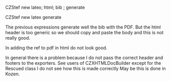 CZStef new latex; html; bib ; generate
	

CZStef new latex generate 

The previous expressions generate well the bib with the PDF.
But the html header is too generic so we should copy and paste the body and this is not really good.

In adding the ref to pdf in html do not look good.



In general there is a problem because I do not pass the correct header and footers to the exporters.
See users of CZXHTMLDocBuilder except for the Rescued class I do not see how this is made correctly 
May be this is done in Kozen.